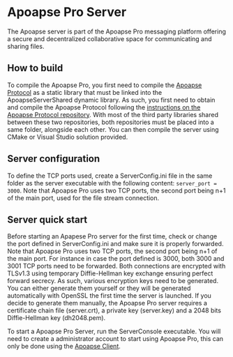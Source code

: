 # Apoapse Pro Server
The Apoapse server is part of the Apoapse Pro messaging platform offering a secure and decentralized collaborative space for communicating and sharing files.

## How to build
To compile the Apoapse Pro, you first need to compile the [Apoapse Protocol](https://github.com/apoapse/ApoapseProtocol) as a static library that must be linked into the ApoapseServerShared dynamic library.
As such, you first need to obtain and compile the Apoapse Protocol following the [instructions on the Apoapse Protocol repository](https://github.com/apoapse/ApoapseProtocol).
With most of the third party libraries shared between these two repositories, both repositories must be placed into a same folder, alongside each other.
You can then compile the server using CMake or Visual Studio solution provided.

## Server configuration
To define the TCP ports used, create a ServerConfig.ini file in the same folder as the server executable with the following content: ``` server_port = 3000 ```.
Note that Apoapse Pro uses two TCP ports, the second port being n+1 of the main port, used for the file stream connection.

## Server quick start
Before starting an Apapese Pro server for the first time, check or change the port defined in ServerConfig.ini and make sure it is properly forwarded. Note that Apoapse Pro uses two TCP ports, the second port being n+1 of the main port. For instance in case the port defined is 3000, both 3000 and 3001 TCP ports need to be forwarded.
Both connections are encrypted with TLSv1.3 using temporary Diffie-Hellman key exchange ensuring perfect forward secrecy. As such, various encryption keys need to be generated. You can either generate them yourself or they will be generated automatically with OpenSSL the first time the server is launched.
If you decide to generate them manually, the Apoapse Pro server requires a certificate chain file (server.crt), a private key (server.key) and a 2048 bits Diffie-Hellman key (dh2048.pem).

To start a Apoapse Pro Server, run the ServerConsole executable.
You will need to create a administrator account to start using Apoapse Pro, this can only be done using the [Apoapse Client](https://apoapse.space/downloads/).
